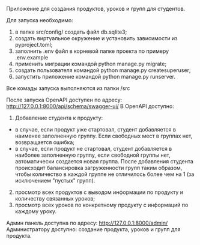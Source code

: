 Приложение для создания продуктов, уроков и групп для студентов.

Для запуска необходимо:

1. в папке src/config/ создать файл db.sqlite3;
2. создать виртуальное окружение и установить зависимости из pyproject.toml;
3. заполнить .env файл в корневой папке проекта по примеру .env.example
4. применить миграции командой python manage.py migrate;
5. создать пользователя командой python manage.py createsuperuser;
6. запустить приложение командой python manage.py runserver.

Все комады запуска выполняются из папки /src

После запуска OpenAPI доступен по адресу: http://127.0.0.1:8000/api/schema/swagger-ui/
В ОpenAPI доступно:

1. Добавление студента к продукту:
- в случае, если продукт уже стартовал, студент добавляется в наименее заполненную группу. Если свободных мест в группах нет, возвращается ошибка;
- в случае, если продукт не стартовал, студент добавляется в наиболее заполненную группу, если свободной группы нет, автоматически создается новая группа. После добавления студента происходит балансировка загруженности групп таким образом, чтобы количество в каждой группе не отличилось более чем на 1 (за исключением "пустых" групп).
2. просмотр всех продуктов с выводом информации по продукту и количеству связанных уроков;
3. просмотр всех уроков по конкретному продукту с информаций по каждому уроку.

Админ панель доступна по адресу: http://127.0.0.1:8000/admin/
Администратору доступно: создание продукта, уроков и групп для продукта.